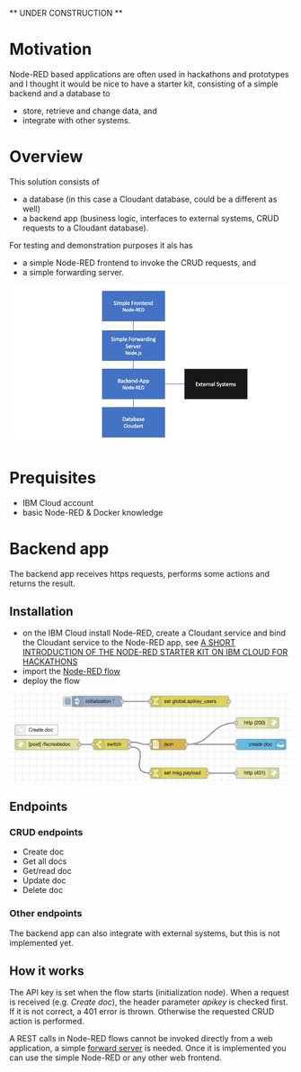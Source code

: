 ** UNDER CONSTRUCTION **

# Motivation

Node-RED based applications are often used in hackathons and prototypes and I thought it would be nice to have a starter kit, consisting of a simple backend and a database to 
- store, retrieve and change data, and
- integrate with other systems.

# Overview
This solution consists of 
- a database (in this case a Cloudant database, could be a different as well)
- a backend app (business logic, interfaces to external systems, CRUD requests to a Cloudant database).

For testing and demonstration purposes it als has
- a simple Node-RED frontend to invoke the CRUD requests, and
- a simple forwarding server.

![Architecture](Node-RED-Backend.jpg)

# Prequisites
- IBM Cloud account
- basic Node-RED & Docker knowledge

# Backend app
The backend app receives https requests, performs some actions and returns the result.
## Installation
- on the IBM Cloud install Node-RED, create a Cloudant service and bind the Cloudant service to the Node-RED app, see [A SHORT INTRODUCTION OF THE NODE-RED STARTER KIT ON IBM CLOUD FOR HACKATHONS](https://suedbroecker.net/2020/03/09/a-short-introduction-of-the-node-red-starter-kit-on-ibm-cloud-for-hackathons/)
- import the [Node-RED flow](https://github.com/gitjps/Node-RED-Cloudant-CRUD/blob/master/Node-RED.json) 
- deploy the flow

![Node-RED flow](node-red-crud.jpg)

## Endpoints

### CRUD endpoints
- Create doc
- Get all docs
- Get/read doc
- Update doc
- Delete doc

### Other endpoints
The backend app can also integrate with external systems, but this is not implemented yet.

## How it works
The API key is set when the flow starts (initialization node). When a request is received (e.g. *Create doc*), the header parameter *apikey*  is checked first. If it is not correct, a 401 error is thrown. Otherwise the requested CRUD action is performed.

A REST calls in Node-RED flows cannot be invoked directly from a web application, a simple [forward server](/simple_forward_server) is needed. Once it is implemented you can use the simple Node-RED or any other web frontend.
